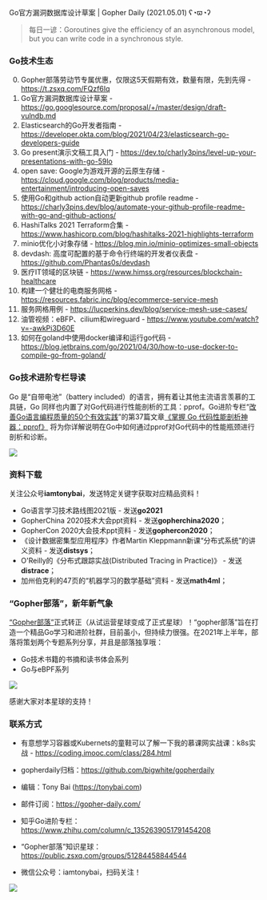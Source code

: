 Go官方漏洞数据库设计草案 | Gopher Daily (2021.05.01) ʕ◔ϖ◔ʔ

>每日一谚：Goroutines give the efficiency of an asynchronous model, but you can write code in a synchronous style. 
### Go技术生态

0. Gopher部落劳动节专属优惠，仅限这5天假期有效，数量有限，先到先得 - https://t.zsxq.com/FQzf6Iq
1. Go官方漏洞数据库设计草案 - https://go.googlesource.com/proposal/+/master/design/draft-vulndb.md
2. Elasticsearch的Go开发者指南 - https://developer.okta.com/blog/2021/04/23/elasticsearch-go-developers-guide
3. Go present演示文稿工具入门 - https://dev.to/charly3pins/level-up-your-presentations-with-go-59lo
4. open save: Google为游戏开源的云原生存储 - https://cloud.google.com/blog/products/media-entertainment/introducing-open-saves
5. 使用Go和github action自动更新github profile readme - https://charly3pins.dev/blog/automate-your-github-profile-readme-with-go-and-github-actions/
6. HashiTalks 2021 Terraform合集 - https://www.hashicorp.com/blog/hashitalks-2021-highlights-terraform
7. minio优化小对象存储 - https://blog.min.io/minio-optimizes-small-objects
8. devdash: 高度可配置的基于命令行终端的开发者仪表盘 - https://github.com/Phantas0s/devdash
9. 医疗IT领域的区块链 - https://www.himss.org/resources/blockchain-healthcare
10. 构建一个健壮的电商服务网格 - https://resources.fabric.inc/blog/ecommerce-service-mesh
11. 服务网格用例 - https://lucperkins.dev/blog/service-mesh-use-cases/
12. 油管视频：eBFP、cilium和wireguard - https://www.youtube.com/watch?v=-awkPi3D60E
13. 如何在goland中使用docker编译和运行go代码 - https://blog.jetbrains.com/go/2021/04/30/how-to-use-docker-to-compile-go-from-goland/


### Go技术进阶专栏导读

Go 是“自带电池”（battery included）的语言，拥有着让其他主流语言羡慕的工具链，Go 同样也内置了对Go代码进行性能剖析的工具：pprof。Go进阶专栏“[改善Go语⾔编程质量的50个有效实践](https://mp.weixin.qq.com/s/RThCEQOdytQxwrMP7XRTRw)”的第37篇文章[《掌握 Go 代码性能剖析神器：pprof》](https://www.imooc.com/read/87/article/2440) 将为你详解说明在Go中如何通过pprof对Go代码中的性能瓶颈进行剖析和诊断。

![](http://image.tonybai.com/img/202011/go-column-pgo-with-qr-and-text.png)


### 资料下载

关注公众号**iamtonybai**，发送特定关键字获取对应精品资料！

* Go语言学习技术路线图2021版 - 发送**go2021**
* GopherChina 2020技术大会ppt资料 - 发送**gopherchina2020**；
* GopherCon 2020大会技术ppt资料 - 发送**gophercon2020**；
* 《设计数据密集型应用程序》作者Martin Kleppmann新课“分布式系统”的讲义资料 - 发送**distsys**；
* O'Reilly的《分布式跟踪实战(Distributed Tracing in Practice)》 - 发送**distrace**；
* 加州伯克利的47页的“机器学习的数学基础”资料 - 发送**math4ml**；

### “Gopher部落”，新年新气象

[“Gopher部落”](https://mp.weixin.qq.com/s/jUqAL7hf2GmMun64BJufEA)正式转正（从试运营星球变成了正式星球）！“gopher部落”旨在打造一个精品Go学习和进阶社群，目前虽小，但持续力很强。在2021年上半年，部落将策划两个专题系列分享，并且是部落独享哦：

* Go技术书籍的书摘和读书体会系列
* Go与eBPF系列

![](http://image.tonybai.com/img/202103/gopher-tribe-zsxq-card.png)

感谢大家对本星球的支持！

### 联系方式

* 有意想学习容器或Kubernets的童鞋可以了解一下我的慕课网实战课：k8s实战 - https://coding.imooc.com/class/284.html
* gopherdaily归档：https://github.com/bigwhite/gopherdaily

* 编辑：Tony Bai (https://tonybai.com)
* 邮件订阅：https://gopher-daily.com/
* 知乎Go进阶专栏：https://www.zhihu.com/column/c_1352639051791454208
* “Gopher部落”知识星球：https://public.zsxq.com/groups/51284458844544
* 微信公众号：iamtonybai，扫码关注！

![](http://image.tonybai.com/img/202011/qrcode_for_iamtonybai.jpg)
